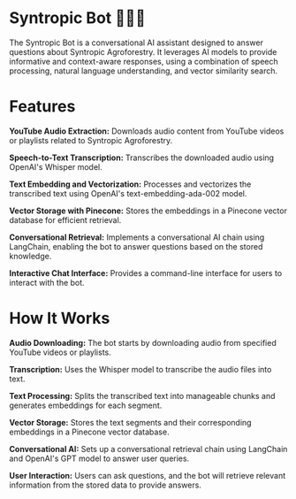 # Syntropic Bot :deciduous_tree:🤖:deciduous_tree:

The Syntropic Bot is a conversational AI assistant designed to answer questions about Syntropic Agroforestry. It leverages AI models to provide informative and context-aware responses, using a combination of speech processing, natural language understanding, and vector similarity search.

# Features

<strong>YouTube Audio Extraction:</strong> Downloads audio content from YouTube videos or playlists related to Syntropic Agroforestry.

<strong>Speech-to-Text Transcription:</strong> Transcribes the downloaded audio using OpenAI's Whisper model.

<strong>Text Embedding and Vectorization:</strong> Processes and vectorizes the transcribed text using OpenAI's text-embedding-ada-002 model.

<strong>Vector Storage with Pinecone:</strong> Stores the embeddings in a Pinecone vector database for efficient retrieval.

<strong>Conversational Retrieval:</strong> Implements a conversational AI chain using LangChain, enabling the bot to answer questions based on the stored knowledge.

<strong>Interactive Chat Interface:</strong> Provides a command-line interface for users to interact with the bot.

# How It Works

<strong>Audio Downloading:</strong> The bot starts by downloading audio from specified YouTube videos or playlists.

<strong>Transcription:</strong> Uses the Whisper model to transcribe the audio files into text.

<strong>Text Processing:</strong> Splits the transcribed text into manageable chunks and generates embeddings for each segment.

<strong>Vector Storage:</strong> Stores the text segments and their corresponding embeddings in a Pinecone vector database.

<strong>Conversational AI:</strong> Sets up a conversational retrieval chain using LangChain and OpenAI's GPT model to answer user queries.

<strong>User Interaction:</strong> Users can ask questions, and the bot will retrieve relevant information from the stored data to provide answers.
